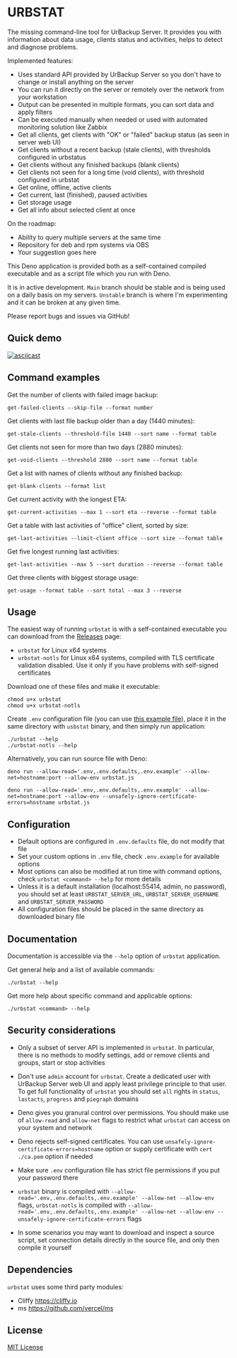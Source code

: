 # URBSTAT

The missing command-line tool for UrBackup Server. It provides you with
information about data usage, clients status and activities, helps to detect and
diagnose problems.

Implemented features:

- Uses standard API provided by UrBackup Server so you don't have to change or
  install anything on the server
- You can run it directly on the server or remotely over the network from your
  workstation
- Output can be presented in multiple formats, you can sort data and apply
  filters
- Can be executed manually when needed or used with automated monitoring
  solution like Zabbix
- Get all clients, get clients with "OK" or "failed" backup status (as seen in
  server web UI)
- Get clients without a recent backup (stale clients), with thresholds
  configured in urbstatus
- Get clients without any finished backups (blank clients)
- Get clients not seen for a long time (void clients), with threshold configured
  in urbstat
- Get online, offline, active clients
- Get current, last (finished), paused activities
- Get storage usage
- Get all info about selected client at once

On the roadmap:

- Ability to query multiple servers at the same time
- Repository for deb and rpm systems via OBS
- Your suggestion goes here

This Deno application is provided both as a self-contained compiled executable
and as a script file which you run with Deno.

It is in active development. `Main` branch should be stable and is being used on
a daily basis on my servers. `Unstable` branch is where I'm experimenting and it
can be broken at any given time.

Please report bugs and issues via GitHub!

## Quick demo

[![asciicast](https://asciinema.org/a/557533.svg)](https://asciinema.org/a/557533)

## Command examples

Get the number of clients with failed image backup:

```shell
get-failed-clients --skip-file --format number
```

Get clients with last file backup older than a day (1440 minutes):

```shell
get-stale-clients --threshold-file 1440 --sort name --format table
```

Get clients not seen for more than two days (2880 minutes):

```shell
get-void-clients --threshold 2880 --sort name --format table
```

Get a list with names of clients without any finished backup:

```shell
get-blank-clients --format list
```

Get current activity with the longest ETA:

```shell
get-current-activities --max 1 --sort eta --reverse --format table
```

Get a table with last activities of "office" client, sorted by size:

```shell
get-last-activities --limit-client office --sort size --format table
```

Get five longest running last activities:

```shell
get-last-activities --max 5 --sort duration --reverse --format table
```

Get three clients with biggest storage usage:

```shell
get-usage --format table --sort total --max 3 --reverse
```

## Usage

The easiest way of running `urbstat` is with a self-contained executable you can
download from the [Releases](https://github.com/bartmichu/urbstat/releases)
page:

- `urbstat` for Linux x64 systems
- `urbstat-notls` for Linux x64 systems, compiled with TLS certificate
  validation disabled. Use it only if you have problems with self-signed
  certificates

Download one of these files and make it executable:

```shell
chmod u+x urbstat
chmod u+x urbstat-notls
```

Create `.env` configuration file (you can use
[this example file](https://raw.githubusercontent.com/bartmichu/urbstat/main/.env.example)),
place it in the same directory with `usbstat` binary, and then simply run
application:

```shell
./urbstat --help
./urbstat-notls --help
```

Alternatively, you can run source file with Deno:

```shell
deno run --allow-read='.env,.env.defaults,.env.example' --allow-net=hostname:port --allow-env urbstat.js

deno run --allow-read='.env,.env.defaults,.env.example' --allow-net=hostname:port --allow-env --unsafely-ignore-certificate-errors=hostname urbstat.js
```

## Configuration

- Default options are configured in `.env.defaults` file, do not modify that
  file
- Set your custom options in `.env` file, check `.env.example` for available
  options
- Most options can also be modified at run time with command options, check
  `urbstat <command> --help` for more details
- Unless it is a default installation (localhost:55414, admin, no password), you
  should set at least `URBSTAT_SERVER_URL`, `URBSTAT_SERVER_USERNAME` and
  `URBSTAT_SERVER_PASSWORD`
- All configuration files should be placed in the same directory as downloaded
  binary file

## Documentation

Documentation is accessible via the `--help` option of `urbstat` application.

Get general help and a list of available commands:

```shell
./urbstat --help
```

Get more help about specific command and applicable options:

```shell
./urbstat <command> --help
```

## Security considerations

- Only a subset of server API is implemented in `urbstat`. In particular, there
  is no methods to modify settings, add or remove clients and groups, start or
  stop activities

- Don't use `admin` account for `urbstat`. Create a dedicated user with UrBackup
  Server web UI and apply least privilege principle to that user. To get full
  functionality of `urbstat` you should set `all` rights in `status`,
  `lastacts`, `progress` and `piegraph` domains

- Deno gives you granural control over permissions. You should make use of
  `allow-read` and `allow-net` flags to restrict what `urbstat` can access on
  your system and network

- Deno rejects self-signed certificates. You can use
  `unsafely-ignore-certificate-errors=hostname` option or supply certificate
  with `cert ./ca.pem` option if needed

- Make sure `.env` configuration file has strict file permissions if you put
  your password there

- `urbstat` binary is compiled with
  `--allow-read='.env,.env.defaults,.env.example' --allow-net --allow-env`
  flags, `urbstat-notls` is compiled with
  `--allow-read='.env,.env.defaults,.env.example' --allow-net --allow-env --unsafely-ignore-certificate-errors`
  flags

- In some scenarios you may want to download and inspect a source script, set
  connection details directly in the source file, and only then compile it
  yourself

## Dependencies

`urbstat` uses some third party modules:

- Cliffy https://cliffy.io
- ms https://github.com/vercel/ms

## License

[MIT License](https://github.com/bartmichu/urbstat/blob/main/LICENSE)
